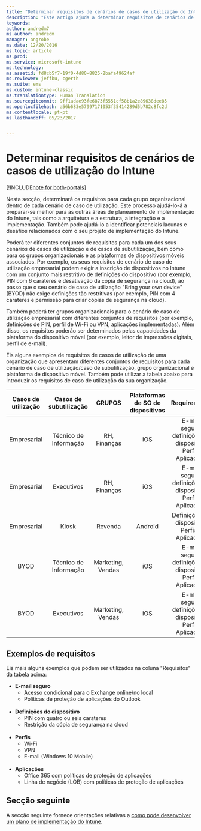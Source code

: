 ```yaml
---
title: "Determinar requisitos de cenários de casos de utilização do Intune | Documentos da Microsoft"
description: "Este artigo ajuda a determinar requisitos de cenários de casos de utilização e de casos de subutilização para uma implementação apenas na cloud do Microsoft Intune."
keywords: 
author: andredm7
ms.author: andredm
manager: angrobe
ms.date: 12/20/2016
ms.topic: article
ms.prod: 
ms.service: microsoft-intune
ms.technology: 
ms.assetid: fd8cb5f7-19f0-4d80-8825-2bafa49624af
ms.reviewer: jeffbu, cgerth
ms.suite: ems
ms.custom: intune-classic
ms.translationtype: Human Translation
ms.sourcegitcommit: 9ff1adae93fe6873f5551cf58b1a2e89638dee85
ms.openlocfilehash: a56b683e57997171053f35414289d5b782c8fc2d
ms.contentlocale: pt-pt
ms.lasthandoff: 05/23/2017


---
```


# <a name="determine-intune-use-case-scenario-requirements"></a>Determinar requisitos de cenários de casos de utilização do Intune

[!INCLUDE[note for both-portals](../includes/note-for-both-portals.md)]

Nesta secção, determinará os requisitos para cada grupo organizacional dentro de cada cenário de caso de utilização. Este processo ajudá-lo-á a preparar-se melhor para as outras áreas de planeamento de implementação do Intune, tais como a arquitetura e a estrutura, a integração e a implementação. Também pode ajudá-lo a identificar potenciais lacunas e desafios relacionados com o seu projeto de implementação do Intune.

Poderá ter diferentes conjuntos de requisitos para cada um dos seus cenários de casos de utilização e de casos de subutilização, bem como para os grupos organizacionais e as plataformas de dispositivos móveis associados. Por exemplo, os seus requisitos de cenário de caso de utilização empresarial podem exigir a inscrição de dispositivos no Intune com um conjunto mais restritivo de definições do dispositivo (por exemplo, PIN com 6 carateres e desativação da cópia de segurança na cloud), ao passo que o seu cenário de caso de utilização "Bring your own device" (BYOD) não exige definições tão restritivas (por exemplo, PIN com 4 carateres e permissão para criar cópias de segurança na cloud).

Também poderá ter grupos organizacionais para o cenário de caso de utilização empresarial com diferentes conjuntos de requisitos (por exemplo, definições de PIN, perfil de Wi-Fi ou VPN, aplicações implementadas). Além disso, os requisitos poderão ser determinados pelas capacidades da plataforma do dispositivo móvel (por exemplo, leitor de impressões digitais, perfil de e-mail).

Eis alguns exemplos de requisitos de casos de utilização de uma organização que apresentam diferentes conjuntos de requisitos para cada cenário de caso de utilização/caso de subutilização, grupo organizacional e plataforma de dispositivo móvel. Também pode utilizar a tabela abaixo para introduzir os requisitos de caso de utilização da sua organização.

| **Casos de utilização** | **Casos de subutilização** | **GRUPOS** | **Plataformas de SO de dispositivos** | **Requirements** |
|:---:|:---:|:---:|:---:|:---:|
| Empresarial | Técnico de Informação | RH, Finanças | iOS | E-mail seguro, definições do dispositivo, Perfis, Aplicações |                                                          
| Empresarial | Executivos | RH, Finanças | iOS | E-mail seguro, definições do dispositivo, Perfis, Aplicações |                                                         
| Empresarial | Kiosk | Revenda | Android | Definições do dispositivo, Perfis e Aplicações |
| BYOD | Técnico de Informação | Marketing, Vendas | iOS | E-mail seguro, definições do dispositivo, Perfis, Aplicações |                                                         
| BYOD | Executivos | Marketing, Vendas | iOS | E-mail seguro, definições do dispositivo, Perfis, Aplicações |

## <a name="examples-of-requirements"></a>Exemplos de requisitos

Eis mais alguns exemplos que podem ser utilizados na coluna "Requisitos" da tabela acima:

- **E-mail seguro**
    - Acesso condicional para o Exchange online/no local
    - Políticas de proteção de aplicações do Outlook
<br></br>
- **Definições do dispositivo**
    - PIN com quatro ou seis carateres
    - Restrição da cópia de segurança na cloud
<br></br>
- **Perfis**
    - Wi-Fi
    - VPN
    - E-mail (Windows 10 Mobile)
<br></br>
- **Aplicações**
    - Office 365 com políticas de proteção de aplicações
    - Linha de negócio (LOB) com políticas de proteção de aplicações

## <a name="next-section"></a>Secção seguinte

A secção seguinte fornece orientações relativas a [como pode desenvolver um plano de implementação do Intune](section-4-develop-a-rollout-plan.md).


